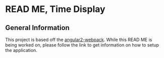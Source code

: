 # READ ME, Time Display

## General Information
This project is based off the [angular2-webpack](https://github.com/preboot/angular2-webpack).
While this READ ME is being worked on, please follow the link to get information on how to setup
the application.

